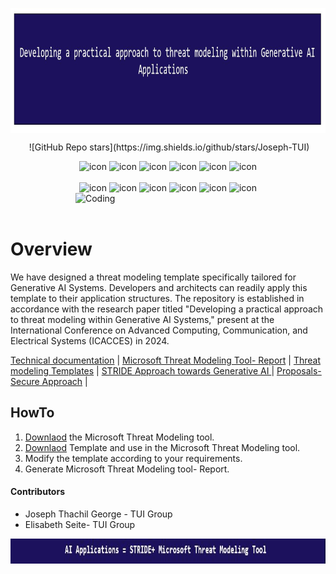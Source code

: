 <p align="center">
	<a href="https://github.com/Joseph-TUI/Threat-modeling-within-Generative-AI-Systems">
		<img align="center" alt="Threat modeling-Security Practices" src="/Pic/main.JPG" height="200">
	</a>
</p>


<p align="center"> 
 <img src="https://komarev.com/ghpvc/?username=Joseph-TUI&label=Profile%20views&color=0e75b6&style=flat" alt="" /> 
	![GitHub Repo stars](https://img.shields.io/github/stars/Joseph-TUI)
<!--  <img src="https://img.shields.io/badge/Languages-Python | Java | PHP | Typescript | Node | React -green.svg" alt="" /> -->
<!--  <img alt="Profile followers" src="https://img.shields.io/github/followers/Joseph-TUI"> -->
</p>

<div align="center">
  <img src="https://techstack-generator.vercel.app/java-icon.svg" alt="icon" width="50" height="50" />
  <img src="https://techstack-generator.vercel.app/python-icon.svg" alt="icon" width="50" height="50" />
  <img src="https://techstack-generator.vercel.app/ts-icon.svg" alt="icon" width="50" height="50" />
  <img src="https://techstack-generator.vercel.app/js-icon.svg" alt="icon"width="50" height="50" />
  <img src="https://techstack-generator.vercel.app/react-icon.svg" alt="icon" width="50" height="50" />
 <img src="https://techstack-generator.vercel.app/mysql-icon.svg" alt="icon" width="50" height="50" />
</div>

<br>

<div align="center">
  <img src="https://techstack-generator.vercel.app/docker-icon.svg" alt="icon" width="50" height="50" />
  <img src="https://techstack-generator.vercel.app/aws-icon.svg" alt="icon" width="50" height="50" />
  <img src="https://techstack-generator.vercel.app/github-icon.svg" alt="icon" width="50" height="50" />
  <img src="https://techstack-generator.vercel.app/prettier-icon.svg" alt="icon" width="50" height="50" />
  <img src="https://techstack-generator.vercel.app/restapi-icon.svg" alt="icon" width="50" height="50" />
  <img src="https://techstack-generator.vercel.app/graphql-icon.svg" alt="icon" width="50" height="50" />
</div>

<img align="right" alt="Coding" width="400" src="https://user-images.githubusercontent.com/74038190/229223263-cf2e4b07-2615-4f87-9c38-e37600f8381a.gif">
<br><br>

# Overview

We have designed a threat modeling template specifically tailored for Generative AI Systems. Developers and architects can readily apply this template to their application structures. The repository is established in accordance with the research paper titled "Developing a practical approach to threat modeling within Generative AI Systems," present at the International Conference on Advanced Computing, Communication, and Electrical Systems (ICACCES) in 2024.	 


<p align="left">
	<a href="https://github.com/Joseph-TUI/Threat-modeling-within-Generative-AI-Systems/tree/main/tecdoc">Technical documentation</a> |
	<a href="https://github.com/Joseph-TUI/Threat-modeling-within-Generative-AI-Systems/tree/main/Reports">Microsoft Threat Modeling Tool- Report</a> |
	<a href="https://github.com/Joseph-TUI/Threat-modeling-within-Generative-AI-Systems/tree/main/templates">Threat modeling Templates</a> |
	<a href="https://github.com/Joseph-TUI/Threat-modeling-within-Generative-AI-Systems/blob/main/doc/README.md">STRIDE Approach towards Generative AI </a>|
	<a href="https://github.com/Joseph-TUI/Threat-modeling-within-Generative-AI-Systems/blob/main/doc/README.md#proposals--secure-approach">Proposals- Secure Approach</a> |
</a>
</p>

## HowTo
1. [Downlaod](https://aka.ms/threatmodelingtool) the Microsoft Threat Modeling tool.
2. [Downlaod](https://github.com/Joseph-TUI/Threat-modeling-within-Generative-AI-Systems/blob/main/templates/Microsoft%20Threat%20Modeling-AI-Systems.tm7) Template and use in the Microsoft Threat Modeling tool.
3. Modify the template according to your requirements.
4. Generate Microsoft Threat Modeling tool- Report.

#### Contributors
* Joseph Thachil George - TUI Group
* Elisabeth Seite- TUI Group
<p align="center">
	<a href="https://github.com/Joseph-TUI/Threat-modeling-within-Generative-AI-Systems">
		<img align="center" alt="Threat modeling-Security Practices" src="/Pic/main1.JPG" height="40">
	</a>
</p>
